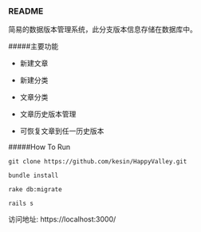 ### README

简易的数据版本管理系统，此分支版本信息存储在数据库中。

#####主要功能

* 新建文章

* 新建分类

* 文章分类

* 文章历史版本管理

* 可恢复文章到任一历史版本

#####How To Run

`git clone https://github.com/kesin/HappyValley.git`

`bundle install`

`rake db:migrate`

`rails s`

访问地址: https://localhost:3000/
